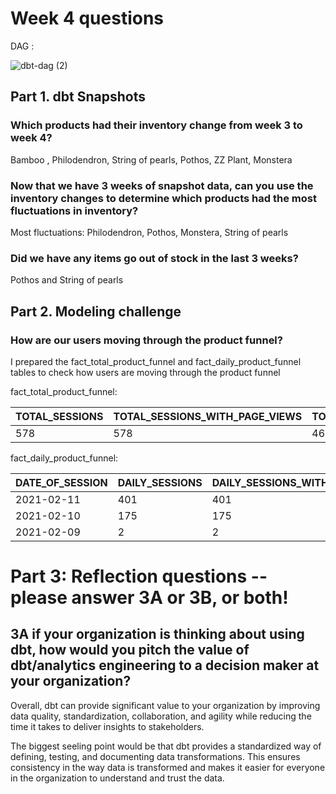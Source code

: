 
# Week 4 questions

DAG : 

![dbt-dag (2)](https://user-images.githubusercontent.com/52375317/236708899-edffe218-302e-40e6-a459-ce64233afc39.png)

## Part 1. dbt Snapshots

### Which products had their inventory change from week 3 to week 4?

Bamboo , Philodendron, String of pearls, Pothos, ZZ Plant, Monstera

### Now that we have 3 weeks of snapshot data, can you use the inventory changes to determine which products had the most fluctuations in inventory? 

Most fluctuations: Philodendron, Pothos, Monstera, String of pearls

### Did we have any items go out of stock in the last 3 weeks?

Pothos and String of pearls

## Part 2. Modeling challenge

### How are our users moving through the product funnel?

I prepared the fact_total_product_funnel and fact_daily_product_funnel tables to check how users are moving through the product funnel 

fact_total_product_funnel: 

|TOTAL_SESSIONS|TOTAL_SESSIONS_WITH_PAGE_VIEWS|TOTAL_SESSIONS_WITH_ADD_TO_CARTS|TOTAL_SESSIONS_WITH_CHECKOUTS|TOTAL_PAGE_VIEWS_RATE|TOTAL_ADD_TO_CARTS_RATE|TOTAL_CONVERSION_RATE|TOTAL_VIEWS_TO_CART_RATE|TOTAL_CART_TO_CHECKOUT_RATE|
|:----|:----|:----|:----|:----|:----|:----|:----|:----|
|578|578|467|361|100|80.7958|62.4567|80.7958|77.3019|

fact_daily_product_funnel: 

|DATE_OF_SESSION|DAILY_SESSIONS|DAILY_SESSIONS_WITH_PAGE_VIEWS|DAILY_SESSIONS_WITH_ADD_TO_CARTS|DAILY_SESSIONS_WITH_CHECKOUTS|DAILY_PAGE_VIEWS_RATE|DAILY_ADD_TO_CARTS_RATE|DAILY_CONVERSION_RATE|DAILY_VIEWS_TO_CART_RATE|DAILY_CART_TO_CHECKOUT_RATE|
|:----|:----|:----|:----|:----|:----|:----|:----|:----|:----|
|2021-02-11|401|401|290|184|100|72.3192|45.8853|72.3192|63.4483|
|2021-02-10|175|175|175|175|100|100|100|100|100|
|2021-02-09|2|2|2|2|100|100|100|100|100|

# Part 3: Reflection questions -- please answer 3A or 3B, or both!

## 3A if your organization is thinking about using dbt, how would you pitch the value of dbt/analytics engineering to a decision maker at your organization?

Overall, dbt can provide significant value to your organization by improving data quality, standardization, collaboration, and agility while reducing the time it takes to deliver insights to stakeholders.

The biggest seeling point would be that dbt provides a standardized way of defining, testing, and documenting data transformations. This ensures consistency in the way data is transformed and makes it easier for everyone in the organization to understand and trust the data.
